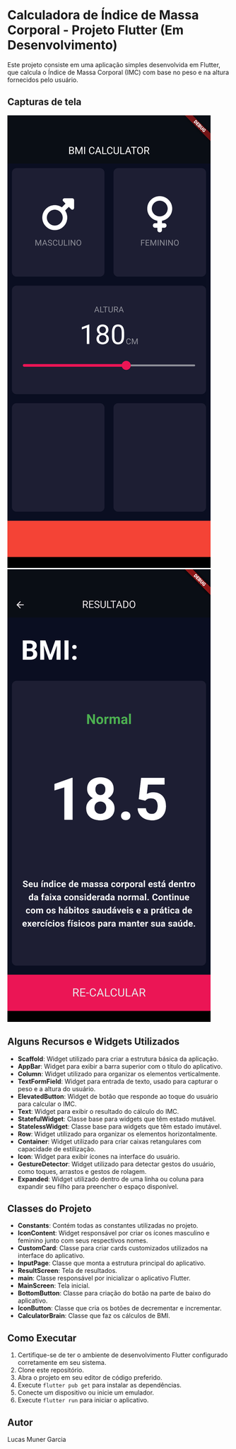 # Calculadora de Índice de Massa Corporal - Projeto Flutter (Em Desenvolvimento)

Este projeto consiste em uma aplicação simples desenvolvida em Flutter, que calcula o Índice de Massa Corporal (IMC) com base no peso e na altura fornecidos pelo usuário.

## Capturas de tela
![Tela Inicial](tela/tela_inicial.png)
![Tela Inicial](tela/tela_resultado.png)

## Alguns Recursos e Widgets Utilizados
- **Scaffold**: Widget utilizado para criar a estrutura básica da aplicação.
- **AppBar**: Widget para exibir a barra superior com o título do aplicativo.
- **Column**: Widget utilizado para organizar os elementos verticalmente.
- **TextFormField**: Widget para entrada de texto, usado para capturar o peso e a altura do usuário.
- **ElevatedButton**: Widget de botão que responde ao toque do usuário para calcular o IMC.
- **Text**: Widget para exibir o resultado do cálculo do IMC.
- **StatefulWidget**: Classe base para widgets que têm estado mutável.
- **StatelessWidget**: Classe base para widgets que têm estado imutável.
- **Row**: Widget utilizado para organizar os elementos horizontalmente.
- **Container**: Widget utilizado para criar caixas retangulares com capacidade de estilização.
- **Icon**: Widget para exibir ícones na interface do usuário.
- **GestureDetector**: Widget utilizado para detectar gestos do usuário, como toques, arrastos e gestos de rolagem.
- **Expanded**: Widget utilizado dentro de uma linha ou coluna para expandir seu filho para preencher o espaço disponível.

## Classes do Projeto
- **Constants**: Contém todas as constantes utilizadas no projeto.
- **IconContent**: Widget responsável por criar os ícones masculino e feminino junto com seus respectivos nomes.
- **CustomCard**: Classe para criar cards customizados utilizados na interface do aplicativo.
- **InputPage**: Classe que monta a estrutura principal do aplicativo.
- **ResultScreen**: Tela de resultados.
- **main**: Classe responsável por inicializar o aplicativo Flutter.
- **MainScreen**: Tela inicial.
- **BottomButton**: Classe para criação do botão na parte de baixo do aplicativo.
- **IconButton**: Classe que cria os botões de decrementar e incrementar.
- **CalculatorBrain**: Classe que faz os cálculos de BMI.

## Como Executar
1. Certifique-se de ter o ambiente de desenvolvimento Flutter configurado corretamente em seu sistema.
2. Clone este repositório.
3. Abra o projeto em seu editor de código preferido.
4. Execute `flutter pub get` para instalar as dependências.
5. Conecte um dispositivo ou inicie um emulador.
6. Execute `flutter run` para iniciar o aplicativo.

## Autor
Lucas Muner Garcia
